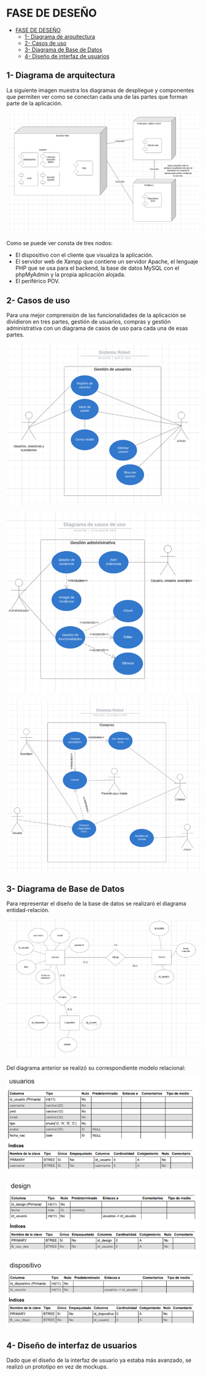 # FASE DE DESEÑO

- [FASE DE DESEÑO](#fase-de-deseño)
  - [1- Diagrama de arquitectura](#1--diagrama-de-arquitectura)
  - [2- Casos de uso](#2--casos-de-uso)
  - [3- Diagrama de Base de Datos](#3--diagrama-de-base-de-datos)
  - [4- Diseño de interfaz de usuarios](#4--diseño-de-interfaz-de-usuarios)


## 1- Diagrama de arquitectura

La siguiente imagen muestra los diagramas de despliegue y componentes que permiten ver como se conectan cada una de las partes que forman parte de la aplicación.

![Diagrama de componentes y despliegue](../img/despliegue.PNG)

Como se puede ver consta de tres nodos:
- El dispositivo con el cliente que visualiza la aplicación. 
- El servidor web de Xampp que contiene un servidor Apache, el lenguaje PHP que se usa para el backend, la base de datos MySQL con el phpMyAdmin y la propia aplicación alojada.
- El periférico POV.

## 2- Casos de uso

Para una mejor comprensión de las funcionalidades de la aplicación se dividieron en tres partes, gestión de usuarios, compras y gestión administrativa con un diagrama de casos de uso para cada una de esas partes.

![Gestión de usuarios](../img/casosDeUso1.PNG)

![Compras](../img/casosUso2.PNG)

![Administracion](../img/casosDeUso3.PNG)

## 3- Diagrama de Base de Datos

Para representar el diseño de la base de datos se realizaró el diagrama entidad-relación.

![Entidad-relacion](../img/entidad-relacion.PNG)

Del diagrama anterior se realizó su correspondiente modelo relacional:

![Relacional de Usuarios](../img/relacional_usu.PNG)

![Relacional de diseños](../img/relacional_design.PNG)

![Relacional de dispositivos](../img/relacional_disp.PNG)


## 4- Diseño de interfaz de usuarios

Dado que el diseño de la interfaz de usuario ya estaba más avanzado, se realizó un prototipo en vez de mockups. 